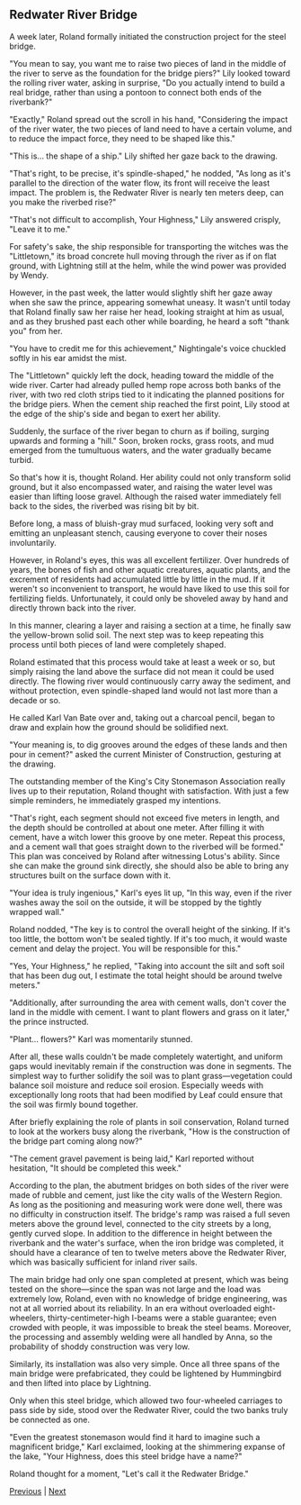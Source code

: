## Redwater River Bridge
A week later, Roland formally initiated the construction project for the steel bridge.



"You mean to say, you want me to raise two pieces of land in the middle of the river to serve as the foundation for the bridge piers?" Lily looked toward the rolling river water, asking in surprise, "Do you actually intend to build a real bridge, rather than using a pontoon to connect both ends of the riverbank?"



"Exactly," Roland spread out the scroll in his hand, "Considering the impact of the river water, the two pieces of land need to have a certain volume, and to reduce the impact force, they need to be shaped like this."



"This is... the shape of a ship." Lily shifted her gaze back to the drawing.



"That's right, to be precise, it's spindle-shaped," he nodded, "As long as it's parallel to the direction of the water flow, its front will receive the least impact. The problem is, the Redwater River is nearly ten meters deep, can you make the riverbed rise?"



"That's not difficult to accomplish, Your Highness," Lily answered crisply, "Leave it to me."



For safety's sake, the ship responsible for transporting the witches was the "Littletown," its broad concrete hull moving through the river as if on flat ground, with Lightning still at the helm, while the wind power was provided by Wendy.



However, in the past week, the latter would slightly shift her gaze away when she saw the prince, appearing somewhat uneasy. It wasn't until today that Roland finally saw her raise her head, looking straight at him as usual, and as they brushed past each other while boarding, he heard a soft "thank you" from her.



"You have to credit me for this achievement," Nightingale's voice chuckled softly in his ear amidst the mist.



The "Littletown" quickly left the dock, heading toward the middle of the wide river. Carter had already pulled hemp rope across both banks of the river, with two red cloth strips tied to it indicating the planned positions for the bridge piers. When the cement ship reached the first point, Lily stood at the edge of the ship's side and began to exert her ability.



Suddenly, the surface of the river began to churn as if boiling, surging upwards and forming a "hill." Soon, broken rocks, grass roots, and mud emerged from the tumultuous waters, and the water gradually became turbid.



So that's how it is, thought Roland. Her ability could not only transform solid ground, but it also encompassed water, and raising the water level was easier than lifting loose gravel. Although the raised water immediately fell back to the sides, the riverbed was rising bit by bit.



Before long, a mass of bluish-gray mud surfaced, looking very soft and emitting an unpleasant stench, causing everyone to cover their noses involuntarily.



However, in Roland's eyes, this was all excellent fertilizer. Over hundreds of years, the bones of fish and other aquatic creatures, aquatic plants, and the excrement of residents had accumulated little by little in the mud. If it weren't so inconvenient to transport, he would have liked to use this soil for fertilizing fields. Unfortunately, it could only be shoveled away by hand and directly thrown back into the river.



In this manner, clearing a layer and raising a section at a time, he finally saw the yellow-brown solid soil. The next step was to keep repeating this process until both pieces of land were completely shaped.



Roland estimated that this process would take at least a week or so, but simply raising the land above the surface did not mean it could be used directly. The flowing river would continuously carry away the sediment, and without protection, even spindle-shaped land would not last more than a decade or so.



He called Karl Van Bate over and, taking out a charcoal pencil, began to draw and explain how the ground should be solidified next.



"Your meaning is, to dig grooves around the edges of these lands and then pour in cement?" asked the current Minister of Construction, gesturing at the drawing.



The outstanding member of the King's City Stonemason Association really lives up to their reputation, Roland thought with satisfaction. With just a few simple reminders, he immediately grasped my intentions.



"That's right, each segment should not exceed five meters in length, and the depth should be controlled at about one meter. After filling it with cement, have a witch lower this groove by one meter. Repeat this process, and a cement wall that goes straight down to the riverbed will be formed." This plan was conceived by Roland after witnessing Lotus's ability. Since she can make the ground sink directly, she should also be able to bring any structures built on the surface down with it.



"Your idea is truly ingenious," Karl's eyes lit up, "In this way, even if the river washes away the soil on the outside, it will be stopped by the tightly wrapped wall."



Roland nodded, "The key is to control the overall height of the sinking. If it's too little, the bottom won't be sealed tightly. If it's too much, it would waste cement and delay the project. You will be responsible for this."



"Yes, Your Highness," he replied, "Taking into account the silt and soft soil that has been dug out, I estimate the total height should be around twelve meters."



"Additionally, after surrounding the area with cement walls, don't cover the land in the middle with cement. I want to plant flowers and grass on it later," the prince instructed.



"Plant... flowers?" Karl was momentarily stunned.



After all, these walls couldn't be made completely watertight, and uniform gaps would inevitably remain if the construction was done in segments. The simplest way to further solidify the soil was to plant grass—vegetation could balance soil moisture and reduce soil erosion. Especially weeds with exceptionally long roots that had been modified by Leaf could ensure that the soil was firmly bound together.



After briefly explaining the role of plants in soil conservation, Roland turned to look at the workers busy along the riverbank, "How is the construction of the bridge part coming along now?"



"The cement gravel pavement is being laid," Karl reported without hesitation, "It should be completed this week."

According to the plan, the abutment bridges on both sides of the river were made of rubble and cement, just like the city walls of the Western Region. As long as the positioning and measuring work were done well, there was no difficulty in construction itself. The bridge's ramp was raised a full seven meters above the ground level, connected to the city streets by a long, gently curved slope. In addition to the difference in height between the riverbank and the water's surface, when the iron bridge was completed, it should have a clearance of ten to twelve meters above the Redwater River, which was basically sufficient for inland river sails.



The main bridge had only one span completed at present, which was being tested on the shore—since the span was not large and the load was extremely low, Roland, even with no knowledge of bridge engineering, was not at all worried about its reliability. In an era without overloaded eight-wheelers, thirty-centimeter-high I-beams were a stable guarantee; even crowded with people, it was impossible to break the steel beams. Moreover, the processing and assembly welding were all handled by Anna, so the probability of shoddy construction was very low.



Similarly, its installation was also very simple. Once all three spans of the main bridge were prefabricated, they could be lightened by Hummingbird and then lifted into place by Lightning.



Only when this steel bridge, which allowed two four-wheeled carriages to pass side by side, stood over the Redwater River, could the two banks truly be connected as one.



"Even the greatest stonemason would find it hard to imagine such a magnificent bridge," Karl exclaimed, looking at the shimmering expanse of the lake, "Your Highness, does this steel bridge have a name?"



Roland thought for a moment, "Let's call it the Redwater Bridge."





[Previous](CH0261.md) | [Next](CH0263.md)
